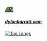 ![peepoHappy](https://github.com/DylanBarratt/DylanBarratt/blob/master/peepoHappy.png "peepoHappy") 
##### [dylanbarratt.com](http://dylanbarratt.com/)

[![Top Langs](https://github-readme-stats-git-masterrstaa-rickstaa.vercel.app/api/top-langs/?username=dylanbarratt)](https://github.com/anuraghazra/github-readme-stats)
